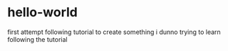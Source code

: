 # hello-world
first attempt following tutorial to create something i dunno
trying to learn
following the tutorial
